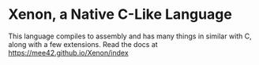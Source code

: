 # Xenon, a Native C-Like Language

This language compiles to assembly and has many things in similar with C,
along with a few extensions. Read the docs at https://mee42.github.io/Xenon/index
